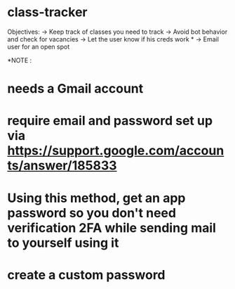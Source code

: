 # class-tracker

Objectives:
-> Keep track of classes you need to track
-> Avoid bot behavior and check for vacancies 
-> Let the user know if his creds work *
-> Email user for an open spot

*NOTE : 
# needs a Gmail account 
# require email and password set up via https://support.google.com/accounts/answer/185833
# Using this method, get an app password so you don't need verification 2FA  while sending mail to yourself using it
# create a custom password
